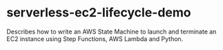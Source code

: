 # serverless-ec2-lifecycle-demo
Describes how to write an AWS State Machine to launch and terminate an EC2 instance using Step Functions, AWS Lambda and Python.
